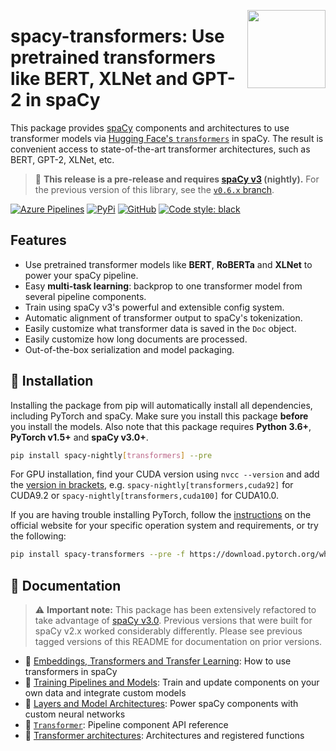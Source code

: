 <a href="https://explosion.ai"><img src="https://explosion.ai/assets/img/logo.svg" width="125" height="125" align="right" /></a>

# spacy-transformers: Use pretrained transformers like BERT, XLNet and GPT-2 in spaCy

This package provides [spaCy](https://github.com/explosion/spaCy) components and
architectures to use transformer models via
[Hugging Face's `transformers`](https://github.com/huggingface/transformers) in
spaCy. The result is convenient access to state-of-the-art transformer
architectures, such as BERT, GPT-2, XLNet, etc.

> 🌙 **This release is a pre-release and requires
> [spaCy v3](https://nightly.spacy.io/usage/v3) (nightly).** For the previous
> version of this library, see the
> [`v0.6.x` branch](https://github.com/explosion/spacy-transformers/tree/v0.6.x).

[![Azure Pipelines](https://img.shields.io/azure-devops/build/explosion-ai/public/18/master.svg?logo=azure-pipelines&style=flat-square)](https://dev.azure.com/explosion-ai/public/_build?definitionId=18)
[![PyPi](https://img.shields.io/pypi/v/spacy-transformers.svg?style=flat-square&logo=pypi&logoColor=white)](https://pypi.python.org/pypi/spacy-transformers)
[![GitHub](https://img.shields.io/github/release/explosion/spacy-transformers/all.svg?style=flat-square&logo=github)](https://github.com/explosion/spacy-transformers/releases)
[![Code style: black](https://img.shields.io/badge/code%20style-black-000000.svg?style=flat-square)](https://github.com/ambv/black)

## Features

- Use pretrained transformer models like **BERT**, **RoBERTa** and **XLNet** to
  power your spaCy pipeline.
- Easy **multi-task learning**: backprop to one transformer model from several
  pipeline components.
- Train using spaCy v3's powerful and extensible config system.
- Automatic alignment of transformer output to spaCy's tokenization.
- Easily customize what transformer data is saved in the `Doc` object.
- Easily customize how long documents are processed.
- Out-of-the-box serialization and model packaging.

## 🚀 Installation

Installing the package from pip will automatically install all dependencies,
including PyTorch and spaCy. Make sure you install this package **before** you
install the models. Also note that this package requires **Python 3.6+**,
**PyTorch v1.5+** and **spaCy v3.0+**.

```bash
pip install spacy-nightly[transformers] --pre
```

For GPU installation, find your CUDA version using `nvcc --version` and add the
[version in brackets](https://spacy.io/usage/#gpu), e.g.
`spacy-nightly[transformers,cuda92]` for CUDA9.2 or
`spacy-nightly[transformers,cuda100]` for CUDA10.0.

If you are having trouble installing PyTorch, follow the
[instructions](https://pytorch.org/get-started/locally/) on the official website
for your specific operation system and requirements, or try the following:

```bash
pip install spacy-transformers --pre -f https://download.pytorch.org/whl/torch_stable.html
```

## 📖 Documentation

> ⚠️ **Important note:** This package has been extensively refactored to take
> advantage of [spaCy v3.0](https://nightly.spacy.io). Previous versions that
> were built for spaCy v2.x worked considerably differently. Please see previous
> tagged versions of this README for documentation on prior versions.

- 📘
  [Embeddings, Transformers and Transfer Learning](https://nightly.spacy.io/usage/embeddings-transformers):
  How to use transformers in spaCy
- 📘 [Training Pipelines and Models](https://nightly.spacy.io/usage/training):
  Train and update components on your own data and integrate custom models
- 📘
  [Layers and Model Architectures](https://nightly.spacy.io/usage/layers-architectures):
  Power spaCy components with custom neural networks
- 📗 [`Transformer`](https://nightly.spacy.io/api/transformer): Pipeline
  component API reference
- 📗
  [Transformer architectures](https://nightly.spacy.io/api/architectures#transformers):
  Architectures and registered functions
